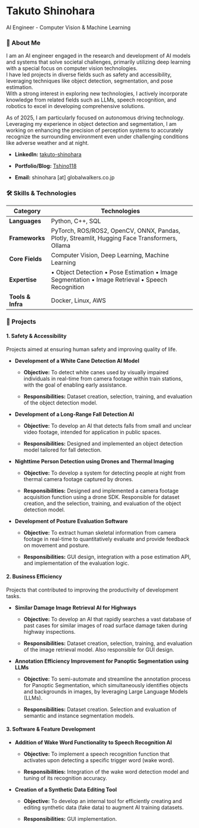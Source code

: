 # Takuto Shinohara

AI Engineer - Computer Vision & Machine Learning

### 👋 About Me

I am an AI engineer engaged in the research and development of AI models and systems that solve societal challenges, primarily utilizing deep learning with a special focus on computer vision technologies.<br>
I have led projects in diverse fields such as safety and accessibility, leveraging techniques like object detection, segmentation, and pose estimation.<br>
With a strong interest in exploring new technologies, I actively incorporate knowledge from related fields such as LLMs, speech recognition, and robotics to excel in developing comprehensive solutions.

As of 2025, I am particularly focused on autonomous driving technology.<br>
Leveraging my experience in object detection and segmentation, I am working on enhancing the precision of perception systems to accurately recognize the surrounding environment even under challenging conditions like adverse weather and at night.

* **LinkedIn:** [takuto-shinohara](https://www.linkedin.com/in/shinohara-takuto-5ab3a61aa/)

* **Portfolio/Blog:** [Tshino118](https://qiita.com/Tshino118)

* **Email:** shinohara \[at\] globalwalkers.co.jp

### 🛠️ Skills & Technologies

| Category | Technologies | 
 | ----- | ----- | 
| **Languages** | Python, C++, SQL | 
| **Frameworks** | PyTorch, ROS/ROS2, OpenCV, ONNX, Pandas, Plotly, Streamlit, Hugging Face Transformers, Ollama | 
| **Core Fields** | Computer Vision, Deep Learning, Machine Learning | 
| **Expertise** | • Object Detection • Pose Estimation • Image Segmentation • Image Retrieval • Speech Recognition | 
| **Tools & Infra** | Docker, Linux, AWS | 

### 🚀 Projects

#### 1. Safety & Accessibility

Projects aimed at ensuring human safety and improving quality of life.

* **Development of a White Cane Detection AI Model**

  * **Objective:** To detect white canes used by visually impaired individuals in real-time from camera footage within train stations, with the goal of enabling early assistance.

  * **Responsibilities:** Dataset creation, selection, training, and evaluation of the object detection model.

* **Development of a Long-Range Fall Detection AI**

  * **Objective:** To develop an AI that detects falls from small and unclear video footage, intended for application in public spaces.

  * **Responsibilities:** Designed and implemented an object detection model tailored for fall detection.

* **Nighttime Person Detection using Drones and Thermal Imaging**

  * **Objective:** To develop a system for detecting people at night from thermal camera footage captured by drones.

  * **Responsibilities:** Designed and implemented a camera footage acquisition function using a drone SDK. Responsible for dataset creation, and the selection, training, and evaluation of the object detection model.

* **Development of Posture Evaluation Software**

  * **Objective:** To extract human skeletal information from camera footage in real-time to quantitatively evaluate and provide feedback on movement and posture.

  * **Responsibilities:** GUI design, integration with a pose estimation API, and implementation of the evaluation logic.

#### 2. Business Efficiency

Projects that contributed to improving the productivity of development tasks.

* **Similar Damage Image Retrieval AI for Highways**

  * **Objective:** To develop an AI that rapidly searches a vast database of past cases for similar images of road surface damage taken during highway inspections.

  * **Responsibilities:** Dataset creation, selection, training, and evaluation of the image retrieval model. Also responsible for GUI design.

* **Annotation Efficiency Improvement for Panoptic Segmentation using LLMs**

  * **Objective:** To semi-automate and streamline the annotation process for Panoptic Segmentation, which simultaneously identifies objects and backgrounds in images, by leveraging Large Language Models (LLMs).

  * **Responsibilities:** Dataset creation. Selection and evaluation of semantic and instance segmentation models.

#### 3. Software & Feature Development

* **Addition of Wake Word Functionality to Speech Recognition AI**

  * **Objective:** To implement a speech recognition function that activates upon detecting a specific trigger word (wake word).

  * **Responsibilities:** Integration of the wake word detection model and tuning of its recognition accuracy.

* **Creation of a Synthetic Data Editing Tool**

  * **Objective:** To develop an internal tool for efficiently creating and editing synthetic data (fake data) to augment AI training datasets.

  * **Responsibilities:** GUI implementation.
